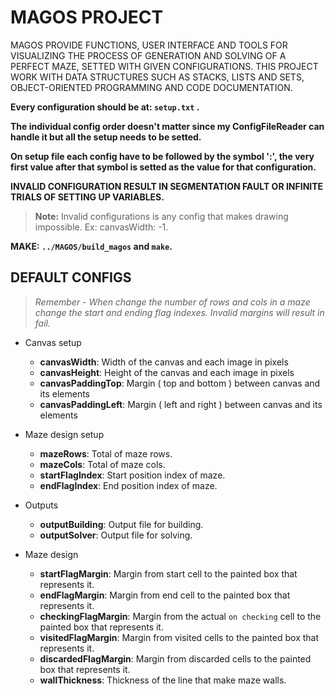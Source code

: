 
# **MAGOS PROJECT**
MAGOS PROVIDE FUNCTIONS, USER INTERFACE AND TOOLS FOR VISUALIZING THE PROCESS OF GENERATION AND SOLVING OF A PERFECT MAZE, SETTED WITH GIVEN CONFIGURATIONS. THIS PROJECT WORK WITH DATA STRUCTURES SUCH AS STACKS, LISTS AND SETS, OBJECT-ORIENTED PROGRAMMING AND CODE DOCUMENTATION.


**Every configuration should be at:  `setup.txt` .**

**The individual config order doesn't matter since my ConfigFileReader can handle it but all the setup needs to be setted.**

**On setup file each config have to be followed by the symbol ':', the very first value after that symbol is setted as the value for that configuration.**

**INVALID CONFIGURATION RESULT IN SEGMENTATION FAULT OR INFINITE TRIALS OF SETTING UP VARIABLES.**
> **Note:** Invalid configurations is any config that makes drawing impossible. Ex: canvasWidth: -1.



**MAKE: `../MAGOS/build_magos` and `make`.**



## DEFAULT CONFIGS
> *Remember - When change the number of rows and cols in a maze change the start and ending flag indexes. Invalid margins will result in fail.*

* Canvas setup
	* **canvasWidth**: Width of the canvas and each image in pixels
	* **canvasHeight**: Height of the canvas and each image in pixels
	* **canvasPaddingTop**: Margin ( top and bottom ) between canvas and its elements
	* **canvasPaddingLeft**: Margin ( left and right ) between canvas and its elements

* Maze design setup
	* **mazeRows**: Total of maze rows.
	* **mazeCols**: Total of maze cols.
	* **startFlagIndex**: Start position index of maze.
	* **endFlagIndex**: End position index of maze.

* Outputs
	* **outputBuilding**: Output file for building.
	* **outputSolver**: Output file for solving.

* Maze design
	* **startFlagMargin**: Margin from start cell to the painted box that represents it.
	* **endFlagMargin**: Margin from end cell to the painted box that represents it.
	* **checkingFlagMargin**: Margin from the actual `on checking` cell to the painted box that represents it.
	* **visitedFlagMargin**: Margin from visited cells to the painted box that represents it.
	* **discardedFlagMargin**: Margin from discarded cells to the painted box that represents it.
	* **wallThickness**: Thickness of the line that make maze walls.
